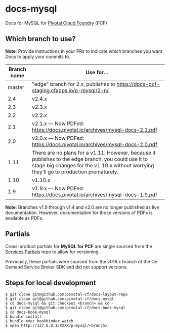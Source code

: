 docs-mysql
==========

Docs for MySQL for [Pivotal Cloud Foundry](https://network.pivotal.io/products/pivotal-cf) (PCF)

## Which branch to use?

**Note**: Provide instructions in your PRs to indicate which branches you want Docs to apply your commits to. 

| Branch name | Use for… |
|-------------| ------|
| master      | "edge" branch for 2.x, publishes to https://docs-pcf-staging.cfapps.io/p-mysql/2-n/|
| 2.4         | v2.4.x | 
| 2.3         | v2.3.x | 
| 2.2         | v2.2.x |  
| 2.1         | v2.1.x — Now PDFed: https://docs.pivotal.io/archives/mysql-docs-2.1.pdf | 
| 2.0         | v2.0.x — Now PDFed: https://docs.pivotal.io/archives/mysql-docs-2.0.pdf |
| 1.11        | There are no plans for a v1.11. However, because it publishes to the edge branch, you could use it to stage big changes for the v1.10.x without worrying they'll go to production prematurely. |
| 1.10        | v1.10.x |
| 1.9         | v1.9.x — Now PDFed: https://docs.pivotal.io/archives/mysql-docs-1.9.pdf |

**Note**: Branches v1.9 through v1.4 and v2.0 are no longer published as live documentation. However, documentation for those versions of PDFs is available as PDFs.

## Partials

Cross-product partials for **MySQL for PCF** are single sourced from the [Services Partials](https://github.com/pivotal-cf/docs-services-partials) repo to allow for versioning.

Previously, these partials were sourced from the v018.x branch of the On Demand Service Broker SDK and did not support versions.

## Steps for local development
```
$ git clone git@github.com:pivotal-cf/docs-layout-repo 
$ git clone git@github.com:pivotal-cf/docs-mysql
$ cd docs-mysql && git checkout <branch> && cd -
$ git clone git@github.com:pivotal-cf/docs-book-mysql
$ cd docs-book-mysql
$ bundle install
$ bundle exec bookbinder watch
$ open http://127.0.0.1:XXXX/p-mysql/<branch>
```
